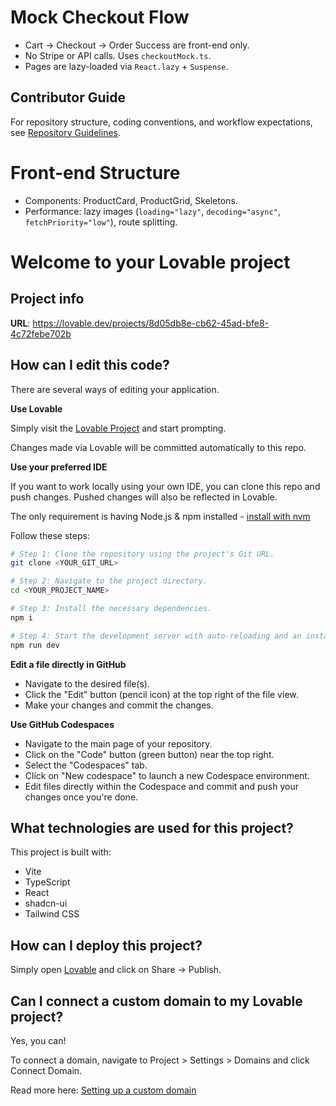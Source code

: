 # Mock Checkout Flow
- Cart → Checkout → Order Success are front-end only.
- No Stripe or API calls. Uses `checkoutMock.ts`.
- Pages are lazy-loaded via `React.lazy` + `Suspense`.

## Contributor Guide

For repository structure, coding conventions, and workflow expectations, see [Repository Guidelines](AGENTS.md).

# Front-end Structure
- Components: ProductCard, ProductGrid, Skeletons.
- Performance: lazy images (`loading="lazy"`, `decoding="async"`, `fetchPriority="low"`), route splitting.
# Welcome to your Lovable project

## Project info

**URL**: https://lovable.dev/projects/8d05db8e-cb62-45ad-bfe8-4c72febe702b

## How can I edit this code?

There are several ways of editing your application.

**Use Lovable**

Simply visit the [Lovable Project](https://lovable.dev/projects/8d05db8e-cb62-45ad-bfe8-4c72febe702b) and start prompting.

Changes made via Lovable will be committed automatically to this repo.

**Use your preferred IDE**

If you want to work locally using your own IDE, you can clone this repo and push changes. Pushed changes will also be reflected in Lovable.

The only requirement is having Node.js & npm installed - [install with nvm](https://github.com/nvm-sh/nvm#installing-and-updating)

Follow these steps:

```sh
# Step 1: Clone the repository using the project's Git URL.
git clone <YOUR_GIT_URL>

# Step 2: Navigate to the project directory.
cd <YOUR_PROJECT_NAME>

# Step 3: Install the necessary dependencies.
npm i

# Step 4: Start the development server with auto-reloading and an instant preview.
npm run dev
```

**Edit a file directly in GitHub**

- Navigate to the desired file(s).
- Click the "Edit" button (pencil icon) at the top right of the file view.
- Make your changes and commit the changes.

**Use GitHub Codespaces**

- Navigate to the main page of your repository.
- Click on the "Code" button (green button) near the top right.
- Select the "Codespaces" tab.
- Click on "New codespace" to launch a new Codespace environment.
- Edit files directly within the Codespace and commit and push your changes once you're done.

## What technologies are used for this project?

This project is built with:

- Vite
- TypeScript
- React
- shadcn-ui
- Tailwind CSS

## How can I deploy this project?

Simply open [Lovable](https://lovable.dev/projects/8d05db8e-cb62-45ad-bfe8-4c72febe702b) and click on Share -> Publish.

## Can I connect a custom domain to my Lovable project?

Yes, you can!

To connect a domain, navigate to Project > Settings > Domains and click Connect Domain.

Read more here: [Setting up a custom domain](https://docs.lovable.dev/tips-tricks/custom-domain#step-by-step-guide)
